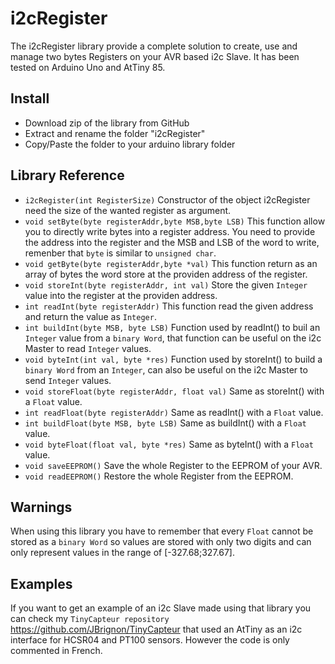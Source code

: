 # i2cRegister
The i2cRegister library provide a complete solution to create, use and manage two bytes Registers on your AVR based i2c Slave. It has been tested on Arduino Uno and AtTiny 85.
## Install
  - Download zip of the library from GitHub
  - Extract and rename the folder "i2cRegister"
  - Copy/Paste the folder to your arduino library folder
## Library Reference
  - `i2cRegister(int RegisterSize)`
     Constructor of the object i2cRegister need the size of the wanted register as argument.
  - `void setByte(byte registerAddr,byte MSB,byte LSB)`
     This function allow you to directly write bytes into a register address. You need to provide the address into the register and the         MSB and LSB of the word to write, remenber that `byte` is similar to `unsigned char`.
  - `void getByte(byte registerAddr,byte *val)`
     This function return as an array of bytes the word store at the providen address of the register.
  - `void storeInt(byte registerAddr, int val)`
     Store the given `Integer` value into the register at the providen address.
  -  `int readInt(byte registerAddr)`
     This function read the given address and return the value as `Integer`.
  -  `int buildInt(byte MSB, byte LSB)`
     Function used by readInt() to buil an `Integer` value from a `binary Word`, that function can be useful on the i2c Master to read `Integer` values.
  -  `void byteInt(int val, byte *res)`
     Function used by storeInt() to build a `binary Word` from an `Integer`, can also be useful on the i2c Master to send `Integer` values.
  - `void storeFloat(byte registerAddr, float val)`
     Same as storeInt() with a `Float` value.
  -  `int readFloat(byte registerAddr)`
     Same as readInt() with a `Float` value.
  -  `int buildFloat(byte MSB, byte LSB)`
     Same as buildInt() with a `Float` value.
  -  `void byteFloat(float val, byte *res)`
     Same as byteInt() with a `Float` value.
  -  `void saveEEPROM()`
      Save the whole Register to the EEPROM of your AVR.
  -  `void readEEPROM()`
      Restore the whole Register from the EEPROM.
## Warnings
When using this library you have to remember that every `Float` cannot be stored as a `binary Word` so values are stored with only two digits and can only represent values in the range of [-327.68;327.67].
## Examples
If you want to get an example of an i2c Slave made using that library you can check my `TinyCapteur repository` https://github.com/JBrignon/TinyCapteur that used an AtTiny as an i2c interface for HCSR04 and PT100 sensors. However the code is only commented in French.
